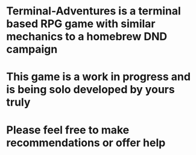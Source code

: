 # Terminal-Adventures is a terminal based RPG game with similar mechanics to a homebrew DND campaign
# This game is a work in progress and is being solo developed by yours truly
# Please feel free to make recommendations or offer help
